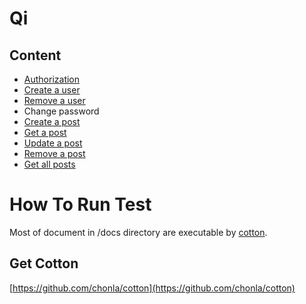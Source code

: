 # Qi

## Content

* [Authorization](auth/login.md)
* [Create a user](users/create-one.md)
* [Remove a user](users/delete-one.md)
* Change password
* [Create a post](posts/create-one.md)
* [Get a post](posts/get-one.md)
* [Update a post](posts/update-one.md)
* [Remove a post](delete-one.md)
* [Get all posts](post/get-all.md)

# How To Run Test

Most of document in /docs directory are executable by [cotton](https://github.com/chonla/cotton).

## Get Cotton

[https://github.com/chonla/cotton](https://github.com/chonla/cotton)
